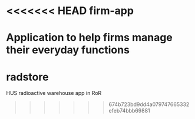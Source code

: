 <<<<<<< HEAD
firm-app
========

Application to help firms manage their everyday functions
=======
radstore
========

HUS radioactive warehouse app in RoR
>>>>>>> 674b723bd9dd4a079747665332efeb74bbb69881
